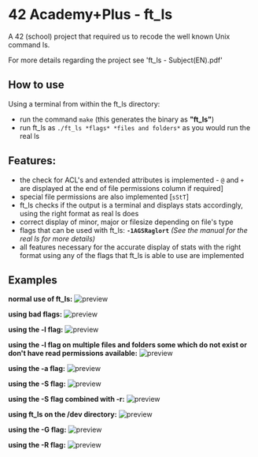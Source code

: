 # 42 Academy+Plus - ft_ls

A 42 (school) project that required us to recode the well known Unix command ls.

For more details regarding the project see 'ft_ls - Subject(EN).pdf'

## How to use

Using a terminal from within the ft_ls directory:
- run the command `make` (this generates the binary as **"ft_ls"**)
- run ft_ls as `./ft_ls *flags* *files and folders*` as you would run the real ls

## Features:
- the check for ACL's and extended attributes is implemented - `@` and `+` are displayed at the end of file permissions column if required]
- special file permissions are also implemented [`sStT`]
- ft_ls checks if the output is a terminal and displays stats accordingly, using the right format as real ls does
- correct display of minor, major or filesize depending on file's type
- flags that can be used with ft_ls: **`-1AGSRaglort`** *(See the manual for the real ls for more details)*
- all features necessary for the accurate display of stats with the right format using any of the flags that ft_ls is able to use are implemented

## Examples

**normal use of ft_ls:**
![preview](https://i.imgur.com/nqGrKfe.png)

**using bad flags:**
![preview](https://i.imgur.com/8RydKke.png)

**using the -l flag:**
![preview](https://i.imgur.com/7EdxO8T.png)

**using the -l flag on multiple files and folders some which do not exist or don't have read permissions available:**
![preview](https://i.imgur.com/QWWs5p4.png)

**using the -a flag:**
![preview](https://i.imgur.com/2eoDSuB.png)

**using the -S flag:**
![preview](https://i.imgur.com/4FpeG0n.png)

**using the -S flag combined with -r:**
![preview](https://i.imgur.com/93qh3Cg.png)

**using ft_ls on the /dev directory:**
![preview](https://i.imgur.com/F7033TH.png)

**using the -G flag:**
![preview](https://i.imgur.com/RR3EjIl.png)

**using the -R flag:**
![preview](https://i.imgur.com/T38Ikpy.png)
